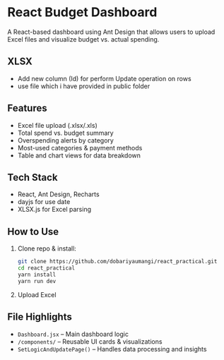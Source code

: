 
# React Budget Dashboard

A React-based dashboard using Ant Design that allows users to upload Excel files and visualize budget vs. actual spending.

## XLSX 
 - Add new column (Id) for perform Update operation on rows
 - use file which i have provided in public folder 

## Features

- Excel file upload (.xlsx/.xls)
- Total spend vs. budget summary
- Overspending alerts by category
- Most-used categories & payment methods
- Table and chart views for data breakdown

## Tech Stack

- React, Ant Design, Recharts
- dayjs for use date
- XLSX.js for Excel parsing

## How to Use

1. Clone repo & install:
   ```bash
   git clone https://github.com/dobariyaumangi/react_practical.git
   cd react_practical
   yarn install
   yarn run dev
   ```
2. Upload Excel 

## File Highlights

- `Dashboard.jsx` – Main dashboard logic
- `/components/` – Reusable UI cards & visualizations
- `SetLogicAndUpdatePage()` – Handles data processing and insights